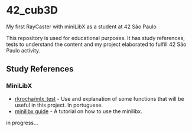 # 42_cub3D
My first RayCaster with miniLibX as a student at 42 São Paulo

This repository is used for educational purposes. It has study references, tests to understand the content and my project elaborated to fulfill 42 São Paulo activity.

## Study References

### MiniLibX
*  [rkrocha/mlx_test](https://github.com/rkrocha/mlx_test) - Use and explanation of some functions that will be useful in this project. In portuguese.
*	[minilibx guide](https://harm-smits.github.io/42docs/libs/minilibx.html) - A tutorial on how to use the minilibx.



in progress...
